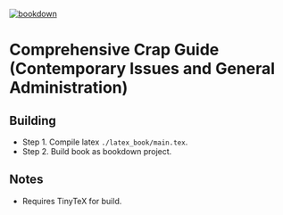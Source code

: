 
[![bookdown](https://github.com/DeependraD/comprehensive-crap-contemporary-ga/actions/workflows/bookdown.yaml/badge.svg)](https://github.com/DeependraD/comprehensive-crap-contemporary-ga/actions/workflows/bookdown.yaml)

# Comprehensive Crap Guide (Contemporary Issues and General Administration)

## Building

- Step 1. Compile latex `./latex_book/main.tex`.
- Step 2. Build book as bookdown project.

## Notes

- Requires TinyTeX for build.
